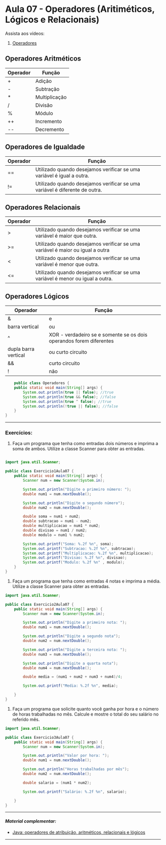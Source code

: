# Aula 07 - Operadores (Aritiméticos, Lógicos e Relacionais)

Assista aos vídeos: 

  1. [Operadores](https://www.youtube.com/embed/199tKAE6sxo?start=78&end=2030)

  ## Operadores Aritméticos
  | Operador | Função  
  | - | - |
  | + | Adição 
  | - | Subtração 
  | * | Multiplicação 
  | / | Divisão 
  | % | Módulo 
  | ++ | Incremento 
  | -- | Decremento

  ## Operadores de Igualdade
  | Operador | Função
  | - | - |  
  | == | Utilizado quando desejamos verificar se uma variável é igual a outra. |
  | != | Utilizado quando desejamos verificar se uma variável é diferente de outra. |
   

  ## Operadores Relacionais
   | Operador | Função
   | - | - |
  | > | Utilizado quando desejamos verificar se uma variável é maior que outra. 
  | >= | Utilizado quando desejamos verificar se uma variável é maior ou igual a outra |
  | < | Utilizado quando desejamos verificar se uma variável é menor que outra. |
  | <= | Utilizado quando desejamos verificar se uma variável é menor ou igual a outra. |

  ## Operadores Lógicos
  | Operador | Função
  | - | - |
   | & | e |
   | barra vertical | ou | 
   | ^ | XOR -  verdadeiro se e somente se os dois operandos forem diferentes|
   | dupla barra vertical | ou curto circuito | 
   | && | curto circuito |
   | ! | não |

```java
    public class Operadores {
    public static void main(String[] args) {
        System.out.println(true || false); //true
        System.out.println(true && false); //false
        System.out.println(true ^ false); //true
        System.out.println(!true || false); //false
    }
}
``` 
  

---

### **Exercícios:**

1. Faça um programa que tenha como entradas dois números e imprima a soma de ambos. Utilize a classe Scanner para obter as entradas.

```java

import java.util.Scanner;

public class Exercicio1Aula07 {
    public static void main(String[] args) {
        Scanner num = new Scanner(System.in);

        System.out.println("Digite o primeiro número: ");
        double num1 = num.nextDouble();

        System.out.println("Digite o segundo número");
        double num2 = num.nextDouble();

        double soma = num1 + num2;
        double subtracao = num1 - num2;
        double multiplicacao = num1 * num2;
        double divisao = num1 / num2;
        double modulo = num1 % num2;

        System.out.printf("Soma: %.2f %n", soma);
        System.out.printf("Subtracao: %.2f %n", subtracao);
        System.out.printf("Multiplicacao: %.2f %n", multiplicacao);
        System.out.printf("Divisao: %.2f %n", divisao);
        System.out.printf("Modulo: %.2f %n" , modulo);
    }
}
```
1. Faça um programa que tenha como entradas 4 notas e imprima a média. Utilize a classe Scanner para obter as entradas.

```java
import java.util.Scanner;

public class Exercicio2Aula07 {
    public static void main(String[] args) {
        Scanner num = new Scanner(System.in);

        System.out.println("Digite a primeiro nota: ");
        double num1 = num.nextDouble();

        System.out.println("Digite a segundo nota");
        double num2 = num.nextDouble();

        System.out.println("Digite a terceira nota: ");
        double num3 = num.nextDouble();

        System.out.println("Digite a quarta nota");
        double num4 = num.nextDouble();

        double media = (num1 + num2 + num3 + num4)/4;

        System.out.printf("Media: %.2f %n", media);

    }
}
```

1. Faça um programa que solicite quanto você ganha por hora e o número de horas trabalhadas no mês. Calcule e mostre o total do seu salário no referido mês.
```java
import java.util.Scanner;

public class Exercicio3Aula07 {
    public static void main(String[] args) {
        Scanner num = new Scanner(System.in);

        System.out.println("Valor por hora: ");
        double num1 = num.nextDouble();

        System.out.println("Horas trabalhadas por mês");
        double num2 = num.nextDouble();

        double salario = (num1 * num2);

        System.out.printf("Salário: %.2f %n", salario);

    }
}
```
---

#### _Material complementar:_

* [Java: operadores de atribuição, aritméticos, relacionais e lógicos](https://www.devmedia.com.br/java-operadores-de-atribuicao-aritmeticos-relacionais-e-logicos/38289)

---
